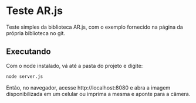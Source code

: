 # Teste AR.js

Teste simples da biblioteca AR.js, com o exemplo fornecido na página da própria biblioteca no git.

## Executando

Com o node instalado, vá até a pasta do projeto e digite:
```bash
node server.js
```
 Então, no navegador, acesse http://localhost:8080 e abra a imagem disponibilizada em um celular ou imprima a mesma e aponte para a câmera.